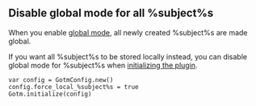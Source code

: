 ## Disable global mode for all %subject%s

When you enable [global mode](/src/docs/gdgotm.md#global-mode-for-online-or-multi-player-games), all newly created %subject%s are made global.

<gdscript>

If you want all %subject%s to be stored locally instead, you can disable global mode for %subject%s when [initializing the plugin](/src/docs/gdgotm.md#initialize).

```gdscript
var config = GotmConfig.new()
config.force_local_%subject%s = true
Gotm.initialize(config)
```

</gdscript>
